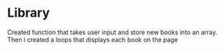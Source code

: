 # Library

Created function that takes user input and store new books into an array.
Then i created a loops that displays each book on the page
 
